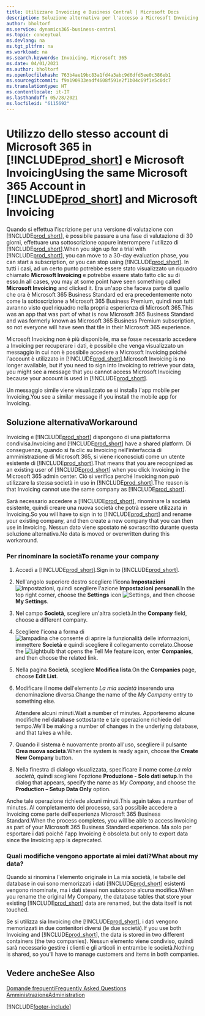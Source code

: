 ```yaml
---
title: Utilizzare Invoicing e Business Central | Microsoft Docs
description: Soluzione alternativa per l'accesso a Microsoft Invoicing dopo aver effettuato l'iscrizione a Dynamics 365 Business Central.
author: bholtorf
ms.service: dynamics365-business-central
ms.topic: conceptual
ms.devlang: na
ms.tgt_pltfrm: na
ms.workload: na
ms.search.keywords: Invoicing, Microsoft 365
ms.date: 04/01/2021
ms.author: bholtorf
ms.openlocfilehash: 763b4ae19bc83a1fd4a3abc9d6dfd5ee0c386eb1
ms.sourcegitcommit: f9a190933eadf4608f591e2f1b04c69f1e5c0dc7
ms.translationtype: HT
ms.contentlocale: it-IT
ms.lasthandoff: 05/28/2021
ms.locfileid: "6115692"
---
```

# <a name="using-the-same-microsoft-365-account-in-prod_short-and-microsoft-invoicing"></a><span data-ttu-id="d9646-103">Utilizzo dello stesso account di Microsoft 365 in [!INCLUDE[prod_short](includes/prod_long.md)] e Microsoft Invoicing</span><span class="sxs-lookup"><span data-stu-id="d9646-103">Using the same Microsoft 365 Account in [!INCLUDE[prod_short](includes/prod_long.md)] and Microsoft Invoicing</span></span>
<span data-ttu-id="d9646-104">Quando si effettua l'iscrizione per una versione di valutazione con [!INCLUDE[prod_short](includes/prod_short.md)], è possibile passare a una fase di valutazione di 30 giorni, effettuare una sottoscrizione oppure interrompere l'utilizzo di [!INCLUDE[prod_short](includes/prod_short.md)].</span><span class="sxs-lookup"><span data-stu-id="d9646-104">When you sign up for a trial with [!INCLUDE[prod_short](includes/prod_short.md)], you can move to a 30-day evaluation phase, you can start a subscription, or you can stop using [!INCLUDE[prod_short](includes/prod_short.md)].</span></span> <span data-ttu-id="d9646-105">In tutti i casi, ad un certo punto potrebbe essere stato visualizzato un riquadro chiamato **Microsoft Invoicing** e potrebbe essere stato fatto clic su di esso.</span><span class="sxs-lookup"><span data-stu-id="d9646-105">In all cases, you may at some point have seen something called **Microsoft Invoicing** and clicked it.</span></span> <span data-ttu-id="d9646-106">Era un'app che faceva parte di quello che ora è Microsoft 365 Business Standard ed era precedentemente noto come la sottoscrizione a Microsoft 365 Business Premium, quindi non tutti avranno visto quel riquadro nella propria esperienza di Microsoft 365.</span><span class="sxs-lookup"><span data-stu-id="d9646-106">This was an app that was part of what is now Microsoft 365 Business Standard and was formerly known as Microsoft 365 Business Premium subscription, so not everyone will have seen that tile in their Microsoft 365 experience.</span></span>  

<span data-ttu-id="d9646-107">Microsoft Invoicing non è più disponibile, ma se fosse necessario accedere a Invoicing per recuperare i dati, è possibile che venga visualizzato un messaggio in cui non è possibile accedere a Microsoft Invoicing poiché l'account è utilizzato in [!INCLUDE[prod_short](includes/prod_short.md)].</span><span class="sxs-lookup"><span data-stu-id="d9646-107">Microsoft Invoicing is no longer available, but if you need to sign into Invoicing to retrieve your data, you might see a message that you cannot access Microsoft Invoicing because your account is used in [!INCLUDE[prod_short](includes/prod_short.md)].</span></span>  

<span data-ttu-id="d9646-108">Un messaggio simile viene visualizzato se si installa l'app mobile per Invoicing.</span><span class="sxs-lookup"><span data-stu-id="d9646-108">You see a similar message if you install the mobile app for Invoicing.</span></span>  

## <a name="workaround"></a><span data-ttu-id="d9646-109">Soluzione alternativa</span><span class="sxs-lookup"><span data-stu-id="d9646-109">Workaround</span></span>
<span data-ttu-id="d9646-110">Invoicing e [!INCLUDE[prod_short](includes/prod_short.md)] dispongono di una piattaforma condivisa.</span><span class="sxs-lookup"><span data-stu-id="d9646-110">Invoicing and [!INCLUDE[prod_short](includes/prod_short.md)] have a shared platform.</span></span> <span data-ttu-id="d9646-111">Di conseguenza, quando si fa clic su Invoicing nell'interfaccia di amministrazione di Microsoft 365, si viene riconosciuti come un utente esistente di [!INCLUDE[prod_short](includes/prod_short.md)].</span><span class="sxs-lookup"><span data-stu-id="d9646-111">That means that you are recognized as an existing user of [!INCLUDE[prod_short](includes/prod_short.md)] when you click Invoicing in the Microsoft 365 admin center.</span></span> <span data-ttu-id="d9646-112">Ciò si verifica perché Invoicing non può utilizzare la stessa società in uso in [!INCLUDE[prod_short](includes/prod_short.md)].</span><span class="sxs-lookup"><span data-stu-id="d9646-112">The reason is that Invoicing cannot use the same company as [!INCLUDE[prod_short](includes/prod_short.md)].</span></span>  

<span data-ttu-id="d9646-113">Sarà necessario accedere a [!INCLUDE[prod_short](includes/prod_short.md)], rinominare la società esistente, quindi creare una nuova società che potrà essere utilizzata in Invoicing.</span><span class="sxs-lookup"><span data-stu-id="d9646-113">So you will have to sign in to [!INCLUDE[prod_short](includes/prod_short.md)] and rename your existing company, and then create a new company that you can then use in Invoicing.</span></span> <span data-ttu-id="d9646-114">Nessun dato viene spostato né sovrascritto durante questa soluzione alternativa.</span><span class="sxs-lookup"><span data-stu-id="d9646-114">No data is moved or overwritten during this workaround.</span></span>

### <a name="to-rename-your-company"></a><span data-ttu-id="d9646-115">Per rinominare la società</span><span class="sxs-lookup"><span data-stu-id="d9646-115">To rename your company</span></span>
1. <span data-ttu-id="d9646-116">Accedi a [!INCLUDE[prod_short](includes/prod_short.md)].</span><span class="sxs-lookup"><span data-stu-id="d9646-116">Sign in to [!INCLUDE[prod_short](includes/prod_short.md)].</span></span>
2. <span data-ttu-id="d9646-117">Nell'angolo superiore destro scegliere l'icona **Impostazioni** ![Impostazioni](media/ui-experience/settings_icon_small.png "Icona Impostazioni per Gestione ruolo utente"), quindi scegliere l'azione **Impostazioni personali**.</span><span class="sxs-lookup"><span data-stu-id="d9646-117">In the top right corner, choose the **Settings** icon ![Settings](media/ui-experience/settings_icon_small.png "Settings icon for role center"), and then choose **My Settings**.</span></span>
3. <span data-ttu-id="d9646-118">Nel campo **Società**, scegliere un'altra società.</span><span class="sxs-lookup"><span data-stu-id="d9646-118">In the **Company** field, choose a different company.</span></span>
4. <span data-ttu-id="d9646-119">Scegliere l'icona a forma di ![lampadina che consente di aprire la funzionalità delle informazioni](media/ui-search/search_small.png "Informazioni sull'operazione che si desidera eseguire"), immettere **Società** e quindi scegliere il collegamento correlato.</span><span class="sxs-lookup"><span data-stu-id="d9646-119">Choose the ![Lightbulb that opens the Tell Me feature](media/ui-search/search_small.png "Tell me what you want to do") icon, enter **Companies**, and then choose the related link.</span></span>  
5. <span data-ttu-id="d9646-120">Nella pagina **Società**, scegliere **Modifica lista**.</span><span class="sxs-lookup"><span data-stu-id="d9646-120">On the **Companies** page, choose **Edit List**.</span></span>  
6. <span data-ttu-id="d9646-121">Modificare il nome dell'elemento *La mia società* inserendo una denominazione diversa.</span><span class="sxs-lookup"><span data-stu-id="d9646-121">Change the name of the *My Company* entry to something else.</span></span>  

    <span data-ttu-id="d9646-122">Attendere alcuni minuti.</span><span class="sxs-lookup"><span data-stu-id="d9646-122">Wait a number of minutes.</span></span> <span data-ttu-id="d9646-123">Apporteremo alcune modifiche nel database sottostante e tale operazione richiede del tempo.</span><span class="sxs-lookup"><span data-stu-id="d9646-123">We’ll be making a number of changes in the underlying database, and that takes a while.</span></span>
7.  <span data-ttu-id="d9646-124">Quando il sistema è nuovamente pronto all'uso, scegliere il pulsante **Crea nuova società**.</span><span class="sxs-lookup"><span data-stu-id="d9646-124">When the system is ready again, choose the **Create New Company** button.</span></span>  
8.  <span data-ttu-id="d9646-125">Nella finestra di dialogo visualizzata, specificare il nome come *La mia società*, quindi scegliere l'opzione **Produzione - Solo dati setup**.</span><span class="sxs-lookup"><span data-stu-id="d9646-125">In the dialog that appears, specify the name as *My Company*, and choose the **Production – Setup Data Only** option.</span></span>  

<span data-ttu-id="d9646-126">Anche tale operazione richiede alcuni minuti.</span><span class="sxs-lookup"><span data-stu-id="d9646-126">This again takes a number of minutes.</span></span> <span data-ttu-id="d9646-127">Al completamento del processo, sarà possibile accedere a Invoicing come parte dell'esperienza Microsoft 365 Business Standard.</span><span class="sxs-lookup"><span data-stu-id="d9646-127">When the process completes, you will be able to access Invoicing as part of your Microsoft 365 Business Standard experience.</span></span> <span data-ttu-id="d9646-128">Ma solo per esportare i dati poiché l'app Invoicing è obsoleta.</span><span class="sxs-lookup"><span data-stu-id="d9646-128">but only to export data since the Invoicing app is deprecated.</span></span>  

### <a name="what-about-my-data"></a><span data-ttu-id="d9646-129">Quali modifiche vengono apportate ai miei dati?</span><span class="sxs-lookup"><span data-stu-id="d9646-129">What about my data?</span></span>
<span data-ttu-id="d9646-130">Quando si rinomina l'elemento originale in La mia società, le tabelle del database in cui sono memorizzati i dati [!INCLUDE[prod_short](includes/prod_short.md)] esistenti vengono rinominate, ma i dati stessi non subiscono alcuna modifica.</span><span class="sxs-lookup"><span data-stu-id="d9646-130">When you rename the original My Company, the database tables that store your existing [!INCLUDE[prod_short](includes/prod_short.md)] data are renamed, but the data itself is not touched.</span></span>  

<span data-ttu-id="d9646-131">Se si utilizza sia Invoicing che [!INCLUDE[prod_short](includes/prod_short.md)], i dati vengono memorizzati in due contenitori diversi (le due società).</span><span class="sxs-lookup"><span data-stu-id="d9646-131">If you use both Invoicing and [!INCLUDE[prod_short](includes/prod_short.md)], the data is stored in two different containers (the two companies).</span></span> <span data-ttu-id="d9646-132">Nessun elemento viene condiviso, quindi sarà necessario gestire i clienti e gli articoli in entrambe le società.</span><span class="sxs-lookup"><span data-stu-id="d9646-132">Nothing is shared, so you'll have to manage customers and items in both companies.</span></span>  

## <a name="see-also"></a><span data-ttu-id="d9646-133">Vedere anche</span><span class="sxs-lookup"><span data-stu-id="d9646-133">See Also</span></span>
[<span data-ttu-id="d9646-134">Domande frequenti</span><span class="sxs-lookup"><span data-stu-id="d9646-134">Frequently Asked Questions</span></span>](across-faq.yml)  
[<span data-ttu-id="d9646-135">Amministrazione</span><span class="sxs-lookup"><span data-stu-id="d9646-135">Administration</span></span>](admin-setup-and-administration.md)  


[!INCLUDE[footer-include](includes/footer-banner.md)]